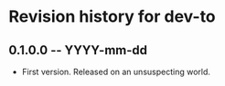# Revision history for dev-to

## 0.1.0.0 -- YYYY-mm-dd

* First version. Released on an unsuspecting world.

